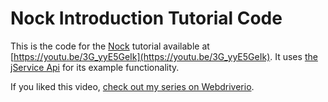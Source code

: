 # Nock Introduction Tutorial Code

This is the code for the [Nock](https://github.com/node-nock/nock) tutorial available at [https://youtu.be/3G_yyE5GeIk](https://youtu.be/3G_yyE5GeIk). It uses [the jService Api](http://jservice.io/) for its example functionality.

If you liked this video, [check out my series on Webdriverio](http://learnwebdriverio.com).